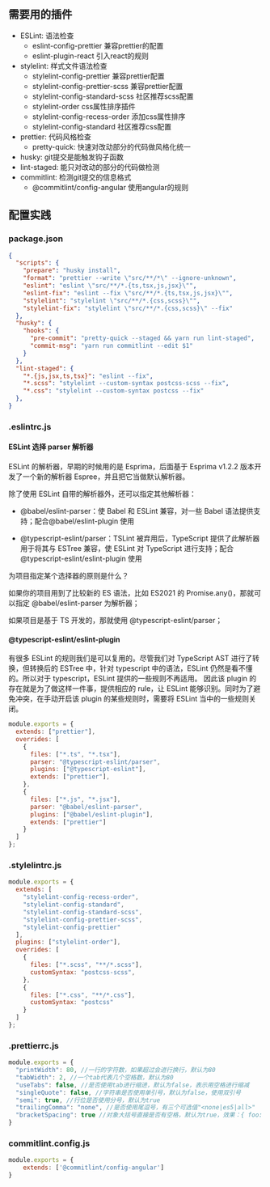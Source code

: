 ## 需要用的插件

- ESLint: 语法检查
  - eslint-config-prettier 兼容prettier的配置
  - eslint-plugin-react 引入react的规则
- stylelint: 样式文件语法检查
  - stylelint-config-prettier 兼容prettier配置
  - stylelint-config-prettier-scss 兼容prettier配置
  - stylelint-config-standard-scss 社区推荐scss配置
  - stylelint-order css属性排序插件
  - stylelint-config-recess-order 添加css属性排序
  - stylelint-config-standard 社区推荐css配置
- prettier: 代码风格检查
  - pretty-quick: 快速对改动部分的代码做风格化统一
- husky: git提交是能触发钩子函数
- lint-staged: 能只对改动的部分的代码做检测
- commitlint: 检测git提交的信息格式
  - @commitlint/config-angular 使用angular的规则

## 配置实践

### package.json
```json
{
  "scripts": {
    "prepare": "husky install",
    "format": "prettier --write \"src/**/*\" --ignore-unknown",
    "eslint": "eslint \"src/**/*.{ts,tsx,js,jsx}\"",
    "eslint-fix": "eslint --fix \"src/**/*.{ts,tsx,js,jsx}\"",
    "stylelint": "stylelint \"src/**/*.{css,scss}\"",
    "stylelint-fix": "stylelint \"src/**/*.{css,scss}\" --fix"
  },
  "husky": {
    "hooks": {
      "pre-commit": "pretty-quick --staged && yarn run lint-staged",
      "commit-msg": "yarn run commitlint --edit $1"
    }
  },
  "lint-staged": {
    "*.{js,jsx,ts,tsx}": "eslint --fix",
    "*.scss": "stylelint --custom-syntax postcss-scss --fix",
    "*.css": "stylelint --custom-syntax postcss --fix"
  },
}
```

### .eslintrc.js 

#### ESLint 选择 parser 解析器

ESLint 的解析器，早期的时候用的是 Esprima，后面基于 Esprima v1.2.2 版本开发了一个新的解析器 Espree，并且把它当做默认解析器。

除了使用 ESLint 自带的解析器外，还可以指定其他解析器：

- @babel/eslint-parser：使 Babel 和 ESLint 兼容，对一些 Babel 语法提供支持；配合@babel/eslint-plugin 使用

- @typescript-eslint/parser：TSLint 被弃用后，TypeScript 提供了此解析器用于将其与 ESTree 兼容，使 ESLint 对 TypeScript 进行支持；配合@typescript-eslint/eslint-plugin 使用

为项目指定某个选择器的原则是什么？

如果你的项目用到了比较新的 ES 语法，比如 ES2021 的 Promise.any()，那就可以指定 @babel/eslint-parser 为解析器；

如果项目是基于 TS 开发的，那就使用 @typescript-eslint/parser；

#### @typescript-eslint/eslint-plugin

有很多 ESLint 的规则我们是可以复用的。尽管我们对 TypeScript AST 进行了转换，但转换后的 ESTree 中，针对 typescript 中的语法，ESLint 仍然是看不懂的。所以对于 typescript，ESLint 提供的一些规则不再适用。
因此该 plugin 的存在就是为了做这样一件事，提供相应的 rule，让 ESLint 能够识别。同时为了避免冲突，在手动开启该 plugin 的某些规则时，需要将 ESLint 当中的一些规则关闭。

```js
module.exports = {
  extends: ["prettier"],
  overrides: [
    {
      files: ["*.ts", "*.tsx"],
      parser: "@typescript-eslint/parser",
      plugins: ["@typescript-eslint"],
      extends: ["prettier"],
    },
    {
      files: ["*.js", "*.jsx"],
      parser: "@babel/eslint-parser",
      plugins: ["@babel/eslint-plugin"],
      extends: ["prettier"]
    }
  ]
};

```

### .stylelintrc.js

```js
module.exports = {
  extends: [
    "stylelint-config-recess-order",
    "stylelint-config-standard",
    "stylelint-config-standard-scss",
    "stylelint-config-prettier-scss",
    "stylelint-config-prettier"
  ],
  plugins: ["stylelint-order"],
  overrides: [
    {
      files: ["*.scss", "**/*.scss"],
      customSyntax: "postcss-scss",
    },
    {
      files: ["*.css", "**/*.css"],
      customSyntax: "postcss"
    }
  ]
};
```

### .prettierrc.js 

```js
module.exports = {
  "printWidth": 80, //一行的字符数，如果超过会进行换行，默认为80
  "tabWidth": 2, //一个tab代表几个空格数，默认为80
  "useTabs": false, //是否使用tab进行缩进，默认为false，表示用空格进行缩减
  "singleQuote": false, //字符串是否使用单引号，默认为false，使用双引号
  "semi": true, //行位是否使用分号，默认为true
  "trailingComma": "none", //是否使用尾逗号，有三个可选值"<none|es5|all>"
  "bracketSpacing": true //对象大括号直接是否有空格，默认为true，效果：{ foo: bar }
}
```

### commitlint.config.js

```js
module.exports = {
	extends: ['@commitlint/config-angular']
}

```